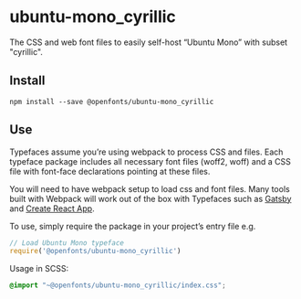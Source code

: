
# ubuntu-mono_cyrillic

The CSS and web font files to easily self-host “Ubuntu Mono” with subset "cyrillic".

## Install

`npm install --save @openfonts/ubuntu-mono_cyrillic`

## Use

Typefaces assume you’re using webpack to process CSS and files. Each typeface
package includes all necessary font files (woff2, woff) and a CSS file with
font-face declarations pointing at these files.

You will need to have webpack setup to load css and font files. Many tools built
with Webpack will work out of the box with Typefaces such as [Gatsby](https://github.com/gatsbyjs/gatsby)
and [Create React App](https://github.com/facebookincubator/create-react-app).

To use, simply require the package in your project’s entry file e.g.

```javascript
// Load Ubuntu Mono typeface
require('@openfonts/ubuntu-mono_cyrillic')
```

Usage in SCSS:
```scss
@import "~@openfonts/ubuntu-mono_cyrillic/index.css";
```
